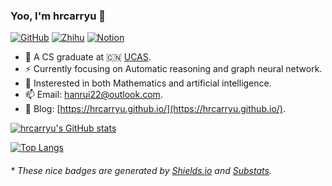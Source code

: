 ### Yoo, I'm hrcarryu 👋

[![GitHub](https://img.shields.io/badge/dynamic/json?logo=github&label=GitHub&labelColor=495867&color=495867&query=%24.data.totalSubs&url=https%3A%2F%2Fapi.spencerwoo.com%2Fsubstats%2F%3Fsource%3Dgithub%26queryKey%3Dhrcarryu)](https://github.com/hrcarryu)
[![Zhihu](https://img.shields.io/badge/dynamic/json?logo=zhihu&label=Zhihu&labelColor=F8ECE0&color=F8ECE0&query=%24.data.totalSubs&url=https%3A%2F%2Fapi.spencerwoo.com%2Fsubstats%2F%3Fsource%3Dzhihu%26queryKey%3Dxiang-long-zai-tian-52)](https://www.zhihu.com/people/xiang-long-zai-tian-52)
[![Notion](https://img.shields.io/badge/Notion-shared-D0F5A9?logo=notion&style=social)](https://foggy-hour-c66.notion.site/a80d2580e7f14c3481af1eb75434726c?v=a10ae36c26bc40389a901788d37442a6)

- 👶 A CS graduate at 🇨🇳 [UCAS](https://www.UCAS.ac.cn).
- ⚡ Currently focusing on Automatic reasoning and graph neural network.
- 🔭 Insterested in both Mathematics and artificial intelligence.
- 📫 Email: [hanrui22@outlook.com](hanrui22@outlook.com).
- 🍎 Blog: [https://hrcarryu.github.io/](https://hrcarryu.github.io/).

[![hrcarryu's GitHub stats](https://github-readme-stats.vercel.app/api?username=hrcarryu&show_icons=true&theme=radical&count_private=true)](https://github.com/anuraghazra/github-readme-stats)

[![Top Langs](https://github-readme-stats.vercel.app/api/top-langs/?username=hrcarryu&exclude_repo=CG_proj1,winafl,WDFuzzer,UCAS-Helper,LazyIDA,get-sep-file,sdn-srv6,shijy16.github.io&layout=compact)](https://github.com/anuraghazra/github-readme-stats)

<h6>* These nice badges are generated by <a href="https://shields.io/">Shields.io</a> and <a href="https://github.com/spencerwooo/Substats">Substats</a>.</h6>
